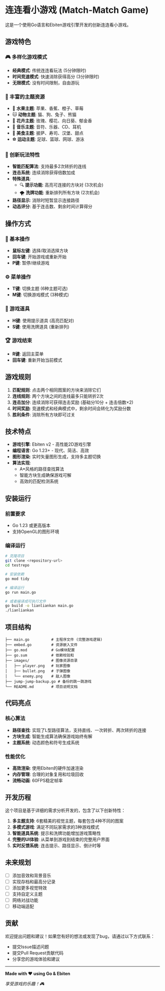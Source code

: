 # 连连看小游戏 (Match-Match Game)

这是一个使用Go语言和Ebiten游戏引擎开发的创新连连看小游戏。

## 游戏特色

### 🎮 多样化游戏模式
- **经典模式**: 传统连连看玩法 (5分钟限时)
- **时间竞速模式**: 快速消除获得高分 (3分钟限时)
- **无限模式**: 没有时间限制，自由游玩

### 🎨 丰富的主题资源
- 🍎 **水果主题**: 苹果、香蕉、橙子、草莓
- 🐱 **动物主题**: 猫、狗、兔子、熊猫
- 🌸 **花卉主题**: 玫瑰、樱花、向日葵、郁金香
- 🎵 **音乐主题**: 音符、乐器、CD、耳机
- 🍕 **美食主题**: 披萨、寿司、汉堡、甜点
- ⚽ **运动主题**: 足球、篮球、网球、游泳

### 🚀 创新玩法特性
- **智能匹配算法**: 支持最多2次转折的连线
- **连击系统**: 连续消除获得倍数加成
- **特殊道具**:
  - 🔍 **提示功能**: 高亮可连接的方块对 (3次机会)
  - 🌪️ **洗牌功能**: 重新排列所有方块 (2次机会)
- **路径显示**: 消除时短暂显示连接路径
- **动态评分**: 基于连击数、剩余时间计算得分

## 操作方式

### 🎯 基本操作
- **鼠标左键**: 选择/取消选择方块
- **回车键**: 开始游戏或重新开始
- **P键**: 暂停/继续游戏

### ⚙️ 菜单操作
- **T键**: 切换主题 (6种主题可选)
- **M键**: 切换游戏模式 (3种模式)

### 🔧 游戏道具
- **H键**: 使用提示道具 (高亮匹配对)
- **S键**: 使用洗牌道具 (重新排列)

### 🏆 游戏结束
- **R键**: 返回主菜单
- **回车键**: 重新开始当前模式

## 游戏规则

1. **匹配规则**: 点击两个相同图案的方块来消除它们
2. **连线规则**: 两个方块之间的连线最多只能转折2次
3. **连击加分**: 连续消除可获得连击奖励 (基础分10分 + 连击倍数×2)
4. **时间奖励**: 竞速模式和经典模式中，剩余时间会转化为奖励分数
5. **胜利条件**: 消除所有方块即可过关

## 技术特点

- **游戏引擎**: Ebiten v2 - 高性能2D游戏引擎
- **编程语言**: Go 1.23+ - 现代、简洁、高效
- **图形渲染**: 实时矢量图形生成，支持多主题切换
- **算法实现**: 
  - A*风格的路径查找算法
  - 智能方块生成确保游戏可解
  - 高效的匹配检测系统

## 安装运行

### 前置要求
- Go 1.23 或更高版本
- 支持OpenGL的图形环境

### 编译运行
```bash
# 克隆项目
git clone <repository-url>
cd testrepo

# 安装依赖
go mod tidy

# 编译运行
go run main.go

# 或者编译成可执行文件
go build -o lianliankan main.go
./lianliankan
```

## 项目结构

```
├── main.go          # 主程序文件 (完整游戏逻辑)
├── embed.go         # 资源嵌入文件
├── go.mod           # Go模块配置
├── go.sum           # 依赖校验和
├── images/          # 图像资源目录
│   ├── player.png   # 玩家图像
│   ├── bullet.png   # 子弹图像
│   └── enemy.png    # 敌人图像
├── jump-jump-backup.go # 备份的跳一跳游戏
└── README.md        # 项目说明文档
```

## 代码亮点

### 核心算法
- **路径查找**: 实现了L型路径算法，支持直线、一次转折、两次转折的连接
- **方块生成**: 智能生成算法确保游戏始终有解
- **主题系统**: 动态颜色和符号生成系统

### 性能优化
- **高效渲染**: 使用Ebiten的硬件加速渲染
- **内存管理**: 合理的对象复用和垃圾回收
- **流畅动画**: 60FPS稳定帧率

## 开发历程

这个项目是基于详细的需求分析开发的，包含了以下创新特性：

1. **多主题支持**: 6套精美的视觉主题，每套包含4种不同的图案
2. **多模式游戏**: 满足不同玩家需求的3种游戏模式
3. **智能道具系统**: 提示和洗牌功能增加游戏策略性
4. **完整的UI体验**: 从菜单到游戏到结束的完整用户界面
5. **实时反馈系统**: 连击提示、路径显示、倒计时等

## 未来规划

- [ ] 添加音效和背景音乐
- [ ] 实现存档和最高分记录
- [ ] 添加更多视觉特效
- [ ] 支持自定义主题
- [ ] 网络对战功能
- [ ] 移动端适配

## 贡献

欢迎提出问题和建议！如果您有好的想法或发现了bug，请通过以下方式联系：

- 提交Issue描述问题
- 提交Pull Request贡献代码
- 分享您的游戏体验和建议

---

**Made with ❤️ using Go & Ebiten**

*享受游戏的乐趣！🎮*